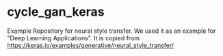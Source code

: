# cycle_gan_keras

Example Repository for neural style transfer. We used it as an example for "Deep Learning Applications". 
It is copied from https://keras.io/examples/generative/neural_style_transfer/
